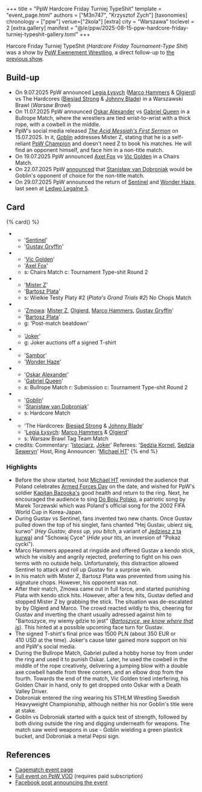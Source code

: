 +++
title = "PpW Hardcore Friday Turniej TypeShit"
template = "event_page.html"
authors = ["M3n747", "Krzysztof Zych"]
[taxonomies]
chronology = ["ppw"]
venue=["2kola"]
[extra]
city = "Warszawa"
toclevel = 2
[extra.gallery]
manifest = "@/e/ppw/2025-08-15-ppw-hardcore-friday-turniej-typeshit-gallery.toml"
+++

Harcore Friday Turniej TypeShit (_Hardcore Friday Tournament-Type Shit_) was a show by [PpW Ewenement Wrestling](@/o/ppw.md), a direct follow-up to [the previous show](@/e/ppw/2025-07-05-ppw-turniej-typeshit.md).

## Build-up

* On 9.07.2025 PpW announced [Legia Łysych](@/tt/legia-lysych.md) ([Marco Hammers](@/w/marco-hammers.md) & [Olgierd](@/w/olgierd.md)) vs The Hardcores ([Biesiad Strong](@/w/biesiad.md) & [Johnny Blade](@/w/johnny-blade.md)) in a Warszawski Brawl (_Warsaw Brawl_)
* On 11.07.2025 PpW announced [Oskar Alexander](@/w/oskar-alexander.md) vs [Gabriel Queen](@/w/gabriel-queen.md) in a Bullrope Match, where the wrestlers are tied wrist-to-wrist with a thick rope, with a cowbell in the middle.
* PpW's social media released [_The Acid Messiah's First Sermon_][goblin-kazanie] on 15.07.2025. In it, [Goblin](@/w/goblin.md) addresses Mister Z, stating that he is a self-reliant [PpW Champion](@/c/ppw-championship.md) and doesn't need Z to book his matches. He will find an opponent himself, and face him in a non-title match.
* On 19.07.2025 PpW announced [Axel Fox](@/w/axel-fox.md) vs [Vic Golden](@/w/vic-golden.md) in a Chairs Match.
* On 22.07.2025 PpW [announced](https://www.facebook.com/share/p/1ZQiQT5gcz/) that [Stanisław van Dobroniak](@/w/stanislaw-van-dobroniak.md) would be Goblin's opponent of choice for the non-title match.
* On 29.07.2025 PpW announced the return of [Sentinel](@/w/sentinel.md) and [Wonder Haze](@/w/wonder-haze.md), last seen at [Ledwo Legalne 5](@/e/ppw/2025-06-07-ppw-ledwo-legalne-5.md).

## Card

{% card() %}
- - '[Sentinel](@/w/sentinel.md)'
  - '[Gustav Gryffin](@/w/gustav-gryffin.md)'
- - '[Vic Golden](@/w/vic-golden.md)'
  - '[Axel Fox](@/w/axel-fox.md)'
  - s: Chairs Match
    c: Tournament Type-shit Round 2
- - '[Mister Z](@/w/mister-z.md)'
  - '[Bartosz Plata](@/w/plata.md)'
  - s: Wielkie Testy Platy #2 (_Plata's Grand Trials #2_) No Chops Match
- - '[Zmowa](@/tt/zmowa.md): [Mister Z](@/w/mister-z.md), [Olgierd](@/w/olgierd.md), [Marco Hammers](@/w/marco-hammers.md), [Gustav Gryffin](@/w/gustav-gryffin.md)'
  - '[Bartosz Plata](@/w/plata.md)'
  - g: 'Post-match beatdown'
- - '[Joker](@/w/joker.md)'
  - g: Joker auctions off a signed T-shirt
- - '[Sambor](@/w/sambor.md)'
  - '[Wonder Haze](@/w/wonder-haze.md)'
- - '[Oskar Alexander](@/w/oskar-alexander.md)'
  - '[Gabriel Queen](@/w/gabriel-queen.md)'
  - s: Bullrope Match
    r: Submission
    c: Tournament Type-shit Round 2
- - '[Goblin](@/w/goblin.md)'
  - '[Stanisław van Dobroniak](@/w/stanislaw-van-dobroniak.md)'
  - s: Hardcore Match
- - 'The Hardcores: [Biesiad Strong](@/w/biesiad.md) & [Johnny Blade](@/w/johnny-blade.md)'
  - '[Legia Łysych](@/tt/legia-lysych.md): [Marco Hammers](@/w/marco-hammers.md) & [Olgierd](@/w/olgierd.md)'
  - s: Warsaw Brawl Tag Team Match
- credits:
    Commentary: '[Istociarz](@/w/istociarz.md), [Joker](@/w/joker.md)'
    Referees: '[Sędzia Kornel](@/w/sedzia-kornel.md), [Sędzia Seweryn](@/w/sedzia-seweryn.md)'
    Host, Ring Announcer: '[Michael HT](@/w/michael-ht.md)'
{% end %}

### Highlights

* Before the show started, host [Michael HT](@/w/michael-ht.md) reminded the audience that Poland celebrates [Armed Forces Day][armed-forces-day] on the date, and wished for PpW's soldier [Kapitan Bazooka's](@/w/kapitan-bazooka.md) good health and return to the ring. Next, he encouraged the audience to sing [Do Boju Polsko][do-boju-polsko], a patriotic song by Marek Torzewski which was Poland's official song for the 2002 FIFA World Cup in Korea-Japan.
* During Gustav vs Sentinel, fans invented two new chants. Once Gustav pulled down the top of his singlet, fans chanted "Hej Gustav, ubierz się, kurwo" (_Hey Gustav, dress up, you bitch_, a variant of [Jedziesz z tą kurwą](@/a/polish-wrestling-chants.md#calls-to-action)) and "Schowaj Cyce" (_Hide your tits_, an inversion of "Pokaż cycki").
* Marco Hammers appeared at ringside and offered Gustav a kendo stick, which he visibly and angrily rejected, preferring to fight on his own terms with no outside help. Unfortunately, this distraction allowed Sentinel to attack and roll up Gustav for a surprise win.
* In his match with Mister Z, Bartosz Plata was prevented from using his signature chops. However, his opponent was not.
* After their match, Zmowa came out in full force, and started punishing Plata with kendo stick hits. However, after a few hits, Gustav defied and stopped Mister Z by grabbing the stick. The situation was de-escalated by by Olgierd and Marco. The crowd reacted wildly to this, cheering for Gustav and inverting the chant usually adressed against him to "Bartoszyce, my wiemy gdzie to jest" (_[Bartoszyce, we know where that is](@/a/polish-wrestling-chants.md#general-expletives)_). This hinted at a possible upcoming face turn for Gustav.
* The signed T-shirt's final price was 1500&nbsp;PLN (about 350&nbsp;EUR or 410&nbsp;USD at the time). Joker's cause later gained more support on his and PpW's social media.
* During the Bullrope Match, Gabriel pulled a hobby horse toy from under the ring and used it to punish Oskar. Later, he used the cowbell in the middle of the rope creatively, delivering a jumping blow with a double axe cowbell handle from three corners, and an elbow drop from the fourth. Towards the end of the match, Vic Golden tried interfering, his Golden Chair in hand, only to get dropped onto Oskar with a Death Valley Driver.
* Dobroniak entered the ring wearing his STHLM Wrestling Swedish Heavyweight Championship, although neither his nor Goblin's title were at stake.
* Goblin vs Dobroniak started with a quick test of strength, followed by both diving outside the ring and digging underneath for weapons. The match saw weird weapons in use - Goblin wielding a green plastick bucket, and Dobroniak a metal Pepsi sign.

## References

* [Cagematch event page](https://www.cagematch.net/?id=1&nr=429796)
* [Full event on PpW VOD](https://ppw-ewenementpl.vhx.tv/ppw-full-shows-dvd-version/season:3/videos/ppw-hardcore-friday-type-shit-cup-15-08-2025-08-15-2025-21-15-33) (requires paid subscription)
* [Facebook post announcing the event](https://www.facebook.com/photo/?fbid=1292111242919265&set=a.499910772139320)

[name]: https://context.reverso.net/translation/english-polish/type+shit
[goblin-kazanie]: https://www.instagram.com/reel/DMIr7CtqXZg
[do-boju-polsko]: https://www.youtube.com/watch?v=YCq8zzMuoLk
[armed-forces-day]: https://en.wikipedia.org/wiki/Armed_Forces_Day_(Poland)
